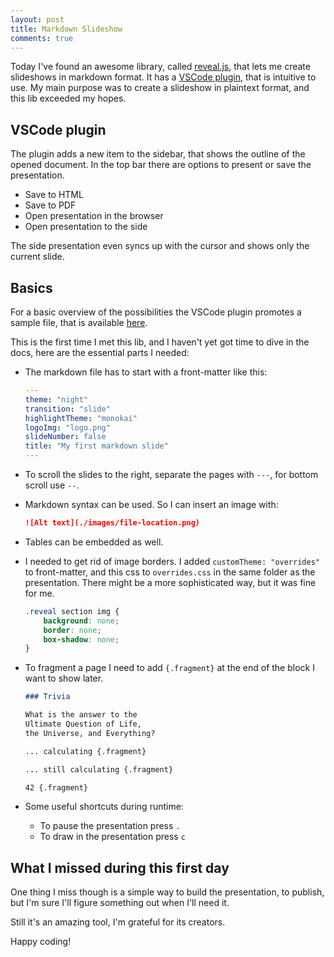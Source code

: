 ```yaml
---
layout: post
title: Markdown Slideshow
comments: true
---
```


Today I've found an awesome library, called
[reveal.js](https://github.com/hakimel/reveal.js),
that lets me create slideshows in markdown format.
It has a
[VSCode plugin](https://marketplace.visualstudio.com/items?itemName=evilz.vscode-reveal),
that is intuitive to use.
My main purpose was to create a slideshow in plaintext format, and this lib exceeded my hopes.

## VSCode plugin

The plugin adds a new item to the sidebar, that shows the outline of the opened document.
In the top bar there are options to present or save the presentation.

* Save to HTML
* Save to PDF
* Open presentation in the browser
* Open presentation to the side

The side presentation even syncs up with the cursor and shows only the current slide.

## Basics

For a basic overview of the possibilities the VSCode plugin promotes a sample file, that is available
[here](https://raw.githubusercontent.com/evilz/vscode-reveal/master/sample.md).

This is the first time I met this lib, and I haven't yet got time to dive in the docs,
here are the essential parts I needed:

* The markdown file has to start with a front-matter like this:

    ```yml
    ---
    theme: "night"
    transition: "slide"
    highlightTheme: "monokai"
    logoImg: "logo.png"
    slideNumber: false
    title: "My first markdown slide"
    ---
    ```

* To scroll the slides to the right, separate the pages with `---`, for bottom scroll use `--`.
* Markdown syntax can be used. So I can insert an image with:

    ```md
    ![Alt text](./images/file-location.png)
    ```

* Tables can be embedded as well.
* I needed to get rid of image borders. I added `customTheme: "overrides"` to front-matter,
and this css to `overrides.css` in the same folder as the presentation.
There might be a more sophisticated way, but it was fine for me.

    ```css
    .reveal section img {
        background: none;
        border: none;
        box-shadow: none;
    }
    ```

* To fragment a page I need to add `{.fragment}` at the end of the block I want to show later.

    ```md
    ### Trivia

    What is the answer to the
    Ultimate Question of Life,
    the Universe, and Everything?

    ... calculating {.fragment}

    ... still calculating {.fragment}

    42 {.fragment}
    ```

* Some useful shortcuts during runtime:
  * To pause the presentation press `.`
  * To draw in the presentation press `c`

## What I missed during this first day

One thing I miss though is a simple way to build the presentation, to publish,
but I'm sure I'll figure something out when I'll need it.

Still it's an amazing tool, I'm grateful for its creators.

Happy coding!
